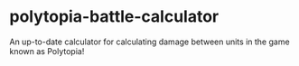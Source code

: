 # polytopia-battle-calculator
An up-to-date calculator for calculating damage between units in the game known as Polytopia!
